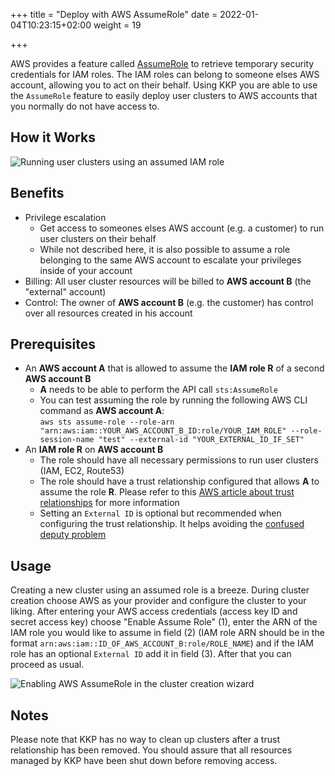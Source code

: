 +++
title = "Deploy with AWS AssumeRole"
date = 2022-01-04T10:23:15+02:00
weight = 19

+++

AWS provides a feature called [AssumeRole][aws-docs-assume-role] to retrieve temporary security credentials for IAM roles.
The IAM roles can belong to someone elses AWS account, allowing you to act on their behalf.
Using KKP you are able to use the `AssumeRole` feature to easily deploy user clusters to AWS accounts that you normally do not have access to.

## How it Works

![Running user clusters using an assumed IAM role](/img/kubermatic/main/tutorials/aws-assume-role-sequence-diagram.png?width=1000&classes=shadow,border "Running user clusters using an assumed IAM role")

## Benefits
  * Privilege escalation
    - Get access to someones elses AWS account (e.g. a customer) to run user clusters on their behalf
    - While not described here, it is also possible to assume a role belonging to the same AWS account to escalate your privileges inside of your account
  * Billing: All user cluster resources will be billed to **AWS account B** (the "external" account)
  * Control: The owner of **AWS account B** (e.g. the customer) has control over all resources created in his account

## Prerequisites
 * An **AWS account A** that is allowed to assume the **IAM role R** of a second **AWS account B**
    - **A** needs to be able to perform the API call `sts:AssumeRole`
    - You can test assuming the role by running the following AWS CLI command as **AWS account A**: \
    `aws sts assume-role --role-arn "arn:aws:iam::YOUR_AWS_ACCOUNT_B_ID:role/YOUR_IAM_ROLE" --role-session-name "test" --external-id "YOUR_EXTERNAL_ID_IF_SET"`
 * An **IAM role R** on **AWS account B**
    - The role should have all necessary permissions to run user clusters (IAM, EC2, Route53)
    - The role should have a trust relationship configured that allows **A** to assume the role **R**. Please refer to this [AWS article about trust relationships][aws-docs-how-to-trust-policies] for more information
    - Setting an `External ID` is optional but recommended when configuring the trust relationship. It helps avoiding the [confused deputy problem][aws-docs-confused-deputy]

## Usage
Creating a new cluster using an assumed role is a breeze.
During cluster creation choose AWS as your provider and configure the cluster to your liking.
After entering your AWS access credentials (access key ID and secret access key) choose "Enable Assume Role" (1), enter the ARN of the IAM role you would like to assume in field (2) (IAM role ARN should be in the format `arn:aws:iam::ID_OF_AWS_ACCOUNT_B:role/ROLE_NAME`) and if the IAM role has an optional `External ID` add it in field (3).
After that you can proceed as usual.

![Enabling AWS AssumeRole in the cluster creation wizard](/img/kubermatic/main/tutorials/aws-assume-role-wizard.png?classes=shadow,border "Enabling AWS AssumeRole in the cluster creation wizard")

## Notes
Please note that KKP has no way to clean up clusters after a trust relationship has been removed.
You should assure that all resources managed by KKP have been shut down before removing access.

[aws-docs-assume-role]: https://docs.aws.amazon.com/STS/latest/APIReference/API_AssumeRole.html
[aws-docs-how-to-trust-policies]: https://aws.amazon.com/blogs/security/how-to-use-trust-policies-with-iam-roles/
[aws-docs-confused-deputy]: https://docs.aws.amazon.com/IAM/latest/UserGuide/confused-deputy.html
